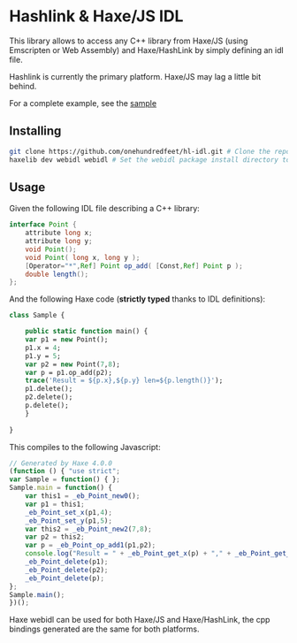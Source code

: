 # Hashlink & Haxe/JS IDL

This library allows to access any C++ library from Haxe/JS (using Emscripten or Web Assembly) and Haxe/HashLink by simply defining an idl file.

Hashlink is currently the primary platform.  Haxe/JS may lag a little bit behind.

For a complete example, see the [sample](https://github.com/onehundredfeet/hl-idl/tree/master/sample)

## Installing

```bash
git clone https://github.com/onehundredfeet/hl-idl.git # Clone the repo
haxelib dev webidl webidl # Set the webidl package install directory to the cloned repo
```

## Usage

Given the following IDL file describing a C++ library:

```java
interface Point {
    attribute long x;
    attribute long y;
    void Point();
    void Point( long x, long y );
    [Operator="*",Ref] Point op_add( [Const,Ref] Point p );
    double length();
};
```

And the following Haxe code (**strictly typed** thanks to IDL definitions):

```haxe
class Sample {

    public static function main() {
	var p1 = new Point();
	p1.x = 4;
	p1.y = 5;
	var p2 = new Point(7,8);
	var p = p1.op_add(p2);
	trace('Result = ${p.x},${p.y} len=${p.length()}');
	p1.delete();
	p2.delete();
	p.delete();
    }
	
}
```

This compiles to the following Javascript:

```js
// Generated by Haxe 4.0.0
(function () { "use strict";
var Sample = function() { };
Sample.main = function() {
    var this1 = _eb_Point_new0();
    var p1 = this1;
    _eb_Point_set_x(p1,4);
    _eb_Point_set_y(p1,5);
    var this2 = _eb_Point_new2(7,8);
    var p2 = this2;
    var p = _eb_Point_op_add1(p1,p2);
    console.log("Result = " + _eb_Point_get_x(p) + "," + _eb_Point_get_y(p) + " len=" + _eb_Point_length0(p));
    _eb_Point_delete(p1);
    _eb_Point_delete(p2);
    _eb_Point_delete(p);
};
Sample.main();
})();
```

Haxe webidl can be used for both Haxe/JS and Haxe/HashLink, the cpp bindings generated are the same for both platforms.


